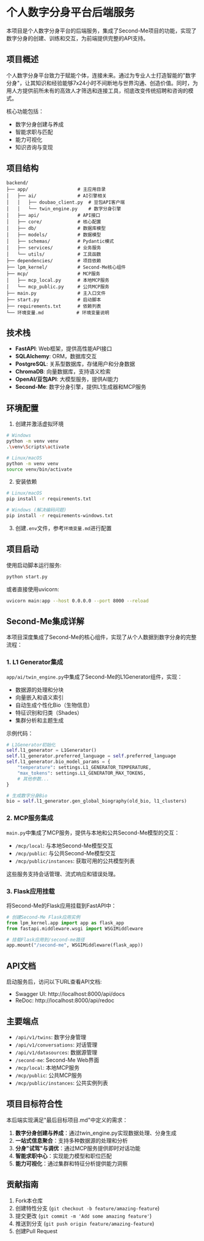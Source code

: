 # 个人数字分身平台后端服务

本项目是个人数字分身平台的后端服务，集成了Second-Me项目的功能，实现了数字分身的创建、训练和交互，为前端提供完整的API支持。

## 项目概述

个人数字分身平台致力于赋能个体，连接未来。通过为专业人士打造智能的"数字分身"，让其知识和经验能够7x24小时不间断地与世界沟通、创造价值。同时，为用人方提供前所未有的高效人才筛选和连接工具，彻底改变传统招聘和咨询的模式。

核心功能包括：
- 数字分身创建与养成
- 智能求职与匹配
- 能力可视化
- 知识咨询与变现

## 项目结构

```
backend/
├── app/                  # 主应用目录
│   ├── ai/               # AI引擎相关
│   │   ├── doubao_client.py  # 豆包API客户端
│   │   └── twin_engine.py    # 数字分身引擎
│   ├── api/              # API接口
│   ├── core/             # 核心配置
│   ├── db/               # 数据库模型
│   ├── models/           # 数据模型
│   ├── schemas/          # Pydantic模式
│   ├── services/         # 业务服务
│   └── utils/            # 工具函数
├── dependencies/         # 项目依赖
├── lpm_kernel/           # Second-Me核心组件
├── mcp/                  # MCP服务
│   ├── mcp_local.py      # 本地MCP服务
│   └── mcp_public.py     # 公共MCP服务
├── main.py               # 主入口文件
├── start.py              # 启动脚本
├── requirements.txt      # 依赖列表
└── 环境变量.md            # 环境变量说明
```

## 技术栈

- **FastAPI**: Web框架，提供高性能API接口
- **SQLAlchemy**: ORM，数据库交互
- **PostgreSQL**: 关系型数据库，存储用户和分身数据
- **ChromaDB**: 向量数据库，支持语义检索
- **OpenAI/豆包API**: 大模型服务，提供AI能力
- **Second-Me**: 数字分身引擎，提供L1生成器和MCP服务

## 环境配置

1. 创建并激活虚拟环境

```bash
# Windows
python -m venv venv
.\venv\Scripts\activate

# Linux/macOS
python -m venv venv
source venv/bin/activate
```

2. 安装依赖

```bash
# Linux/macOS
pip install -r requirements.txt

# Windows (解决编码问题)
pip install -r requirements-windows.txt
```

3. 创建`.env`文件，参考`环境变量.md`进行配置

## 项目启动

使用启动脚本运行服务:

```bash
python start.py
```

或者直接使用uvicorn:

```bash
uvicorn main:app --host 0.0.0.0 --port 8000 --reload
```

## Second-Me集成详解

本项目深度集成了Second-Me的核心组件，实现了从个人数据到数字分身的完整流程：

### 1. L1 Generator集成

`app/ai/twin_engine.py`中集成了Second-Me的L1Generator组件，实现：

- 数据源的处理和分块
- 向量嵌入和语义索引
- 自动生成个性化Bio（生物信息）
- 特征识别和归类（Shades）
- 集群分析和主题生成

示例代码：
```python
# L1Generator初始化
self.l1_generator = L1Generator()
self.l1_generator.preferred_language = self.preferred_language
self.l1_generator.bio_model_params = {
    "temperature": settings.L1_GENERATOR_TEMPERATURE,
    "max_tokens": settings.L1_GENERATOR_MAX_TOKENS,
    # 其他参数...
}

# 生成数字分身Bio
bio = self.l1_generator.gen_global_biography(old_bio, l1_clusters)
```

### 2. MCP服务集成

`main.py`中集成了MCP服务，提供与本地和公共Second-Me模型的交互：

- `/mcp/local`: 与本地Second-Me模型交互
- `/mcp/public`: 与公共Second-Me模型交互
- `/mcp/public/instances`: 获取可用的公共模型列表

这些服务支持会话管理、流式响应和错误处理。

### 3. Flask应用挂载

将Second-Me的Flask应用挂载到FastAPI中：

```python
# 创建Second-Me Flask应用实例
from lpm_kernel.app import app as flask_app
from fastapi.middleware.wsgi import WSGIMiddleware

# 挂载Flask应用到/second-me路径
app.mount("/second-me", WSGIMiddleware(flask_app))
```

## API文档

启动服务后，访问以下URL查看API文档:

- Swagger UI: http://localhost:8000/api/docs
- ReDoc: http://localhost:8000/api/redoc

## 主要端点

- `/api/v1/twins`: 数字分身管理
- `/api/v1/conversations`: 对话管理
- `/api/v1/datasources`: 数据源管理
- `/second-me`: Second-Me Web界面
- `/mcp/local`: 本地MCP服务
- `/mcp/public`: 公共MCP服务
- `/mcp/public/instances`: 公共实例列表

## 项目目标符合性

本后端实现满足"最后目标项目.md"中定义的需求：

1. **数字分身创建与养成**：通过twin_engine.py实现数据处理、分身生成
2. **一站式信息聚合**：支持多种数据源的处理和分析
3. **分身"试驾"与调优**：通过MCP服务提供即时对话功能
4. **智能求职中心**：实现能力模型和职位匹配
5. **能力可视化**：通过集群和特征分析提供能力洞察

## 贡献指南

1. Fork本仓库
2. 创建特性分支 (`git checkout -b feature/amazing-feature`)
3. 提交更改 (`git commit -m 'Add some amazing feature'`)
4. 推送到分支 (`git push origin feature/amazing-feature`)
5. 创建Pull Request 